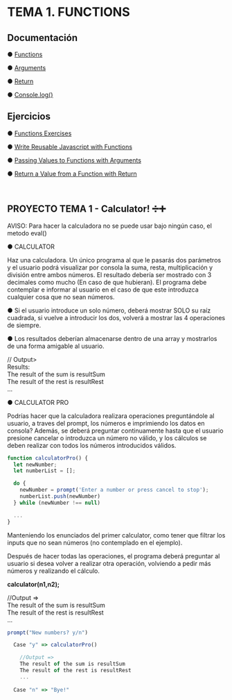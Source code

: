 # TEMA 1. FUNCTIONS

## Documentación

● [Functions](https://developer.mozilla.org/en-US/docs/Web/JavaScript/Guide/Functions)

● [Arguments](https://developer.mozilla.org/en-US/docs/Web/JavaScript/Reference/Functions/arguments)

● [Return](https://developer.mozilla.org/en-US/docs/Web/JavaScript/Reference/Statements/return)

● [Console.log()](https://developer.mozilla.org/en-US/docs/Web/API/Console/log)

## Ejercicios

● [Functions Exercises](https://www.codecademy.com/courses/introduction-to-javascript/lessons/functions/exercises/intro-to-functions)

● [Write Reusable Javascript with Functions](https://learn.freecodecamp.org/javascript-algorithms-and-data-structures/basic-javascript/write-reusable-javascript-with-functions)

● [Passing Values to Functions with Arguments](https://learn.freecodecamp.org/javascript-algorithms-and-data-structures/basic-javascript/passing-values-to-functions-with-arguments)

● [Return a Value from a Function with Return](https://learn.freecodecamp.org/javascript-algorithms-and-data-structures/basic-javascript/return-a-value-from-a-function-with-return)

 
## PROYECTO TEMA 1 - Calculator! ➗➕

AVISO: Para hacer la calculadora no se puede usar bajo ningún caso, el metodo eval()

● CALCULATOR

Haz una calculadora. Un único programa al que le pasarás dos parámetros y el usuario podrá visualizar por consola la suma, resta, multiplicación y división entre ambos números. El resultado debería ser mostrado con 3 decimales como mucho (En caso de que hubieran). El programa debe contemplar e informar al usuario en el caso de que este introduzca cualquier cosa que no sean números.

● Si el usuario introduce un solo número, deberá mostrar SOLO su raíz cuadrada, si vuelve a introducir los dos, volverá a mostrar las 4 operaciones de siempre.

● Los resultados deberían almacenarse dentro de una array y mostrarlos de una forma amigable al usuario.

// Output><br>
Results:<br>
The result of the sum is resultSum<br>
The result of the rest is resultRest<br>
...

● CALCULATOR PRO

Podrías hacer que la calculadora realizara operaciones preguntándole al usuario, a traves del prompt, los números e imprimiendo los datos en consola? 
Además, se deberá preguntar continuamente hasta que el usuario presione cancelar o introduzca un número no válido, y los cálculos se deben realizar con todos los números introducidos válidos.

```javascript
function calculatorPro() {
  let newNumber;
  let numberList = [];

  do {
    newNumber = prompt('Enter a number or press cancel to stop');
    numberList.push(newNumber)
  } while (newNumber !== null)

  ...
}
```

Manteniendo los enunciados del primer calculator, como tener que filtrar los inputs que no sean números (no contemplado en el ejemplo).

Después de hacer todas las operaciones, el programa deberá preguntar al usuario si desea volver a realizar otra operación, volviendo a pedir más números y realizando el cálculo.

<strong>
calculator(n1,n2); 
</strong>

//Output =><br>
The result of the sum is resultSum<br>
The result of the rest is resultRest<br>
...

```javascript
prompt("New numbers? y/n")

  Case "y" => calculatorPro()

    //Output => 
    The result of the sum is resultSum
    The result of the rest is resultRest
    ...
    
  Case "n" => "Bye!"
```
